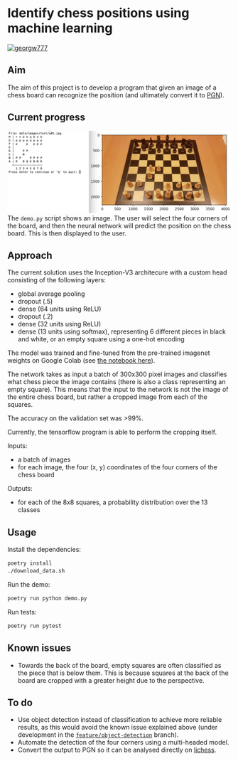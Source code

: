 # Identify chess positions using machine learning
[![georgw777](https://circleci.com/gh/georgw777/chess.svg?style=svg)](https://app.circleci.com/pipelines/github/georgw777/chess)

## Aim
The aim of this project is to develop a program that given an image of a chess board can recognize the position (and ultimately convert it to [PGN](https://en.wikipedia.org/wiki/Portable_Game_Notation)).

## Current progress
![Screenshot](screenshots/demo.png)
The `demo.py` script shows an image. The user will select the four corners of the board, and then the neural network will predict the position on the chess board. This is then displayed to the user.

## Approach
The current solution uses the Inception-V3 architecure with a custom head consisting of the following layers: 
- global average pooling
- dropout (.5)
- dense (64 units using ReLU)
- dropout (.2)
- dense (32 units using ReLU)
- dense (13 units using softmax), representing 6 different pieces in black and white, or an empty square using a one-hot encoding

The model was trained and fine-tuned from the pre-trained imagenet weights on Google Colab (see [the notebook here](train.ipynb)).

The network takes as input a batch of 300x300 pixel images and classifies what chess piece the image contains (there is also a class representing an empty square).
This means that the input to the network is not the image of the entire chess board, but rather a cropped image from each of the squares. 

The accuracy on the validation set was >99%.

Currently, the tensorflow program is able to perform the cropping itself.

Inputs:
- a batch of images
- for each image, the four (x, y) coordinates of the four corners of the chess board

Outputs:
- for each of the 8x8 squares, a probability distribution over the 13 classes

## Usage
Install the dependencies:
```bash
poetry install
./download_data.sh
```

Run the demo:
```bash
poetry run python demo.py
```

Run tests:
```bash
poetry run pytest
```

## Known issues
- Towards the back of the board, empty squares are often classified as the piece that is below them. This is because squares at the back of the board are cropped with a greater height due to the perspective.

## To do
- Use object detection instead of classification to achieve more reliable results, as this would avoid the known issue explained above (under development in the [`feature/object-detection`](tree/feature/object-detection) branch).
- Automate the detection of the four corners using a multi-headed model.
- Convert the output to PGN so it can be analysed directly on [lichess](http://lichess.org).